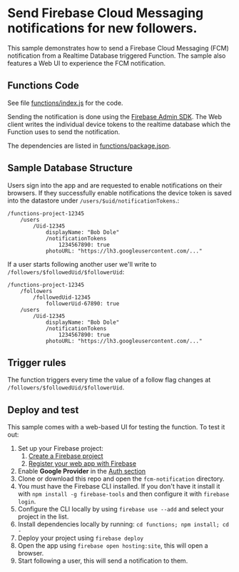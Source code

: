 # Send Firebase Cloud Messaging notifications for new followers.

This sample demonstrates how to send a Firebase Cloud Messaging (FCM) notification from a Realtime Database triggered Function. The sample also features a Web UI to experience the FCM notification.

## Functions Code

See file [functions/index.js](functions/index.js) for the code.

Sending the notification is done using the [Firebase Admin SDK](https://www.npmjs.com/package/firebase-admin). The Web client writes the individual device tokens to the realtime database which the Function uses to send the notification.

The dependencies are listed in [functions/package.json](functions/package.json).

## Sample Database Structure

Users sign into the app and are requested to enable notifications on their browsers. If they successfully enable notifications the device token is saved into the datastore under `/users/$uid/notificationTokens`.:

```
/functions-project-12345
    /users
        /Uid-12345
            displayName: "Bob Dole"
            /notificationTokens
                1234567890: true
            photoURL: "https://lh3.googleusercontent.com/..."

```

If a user starts following another user we'll write to `/followers/$followedUid/$followerUid`:

```
/functions-project-12345
    /followers
        /followedUid-12345
            followerUid-67890: true
    /users
        /Uid-12345
            displayName: "Bob Dole"
            /notificationTokens
                1234567890: true
            photoURL: "https://lh3.googleusercontent.com/..."

```

## Trigger rules

The function triggers every time the value of a follow flag changes at `/followers/$followedUid/$followerUid`.

## Deploy and test

This sample comes with a web-based UI for testing the function. To test it out:

1.  Set up your Firebase project:
    1.  [Create a Firebase project](https://firebase.google.com/docs/web/setup/#create-firebase-project)
    1.  [Register your web app with Firebase](https://firebase.google.com/docs/web/setup/#register-app)
1.  Enable **Google Provider** in the [Auth section](https://console.firebase.google.com/project/_/authentication/providers)
1.  Clone or download this repo and open the `fcm-notification` directory.
1.  You must have the Firebase CLI installed. If you don't have it install it with `npm install -g firebase-tools` and then configure it with `firebase login`.
1.  Configure the CLI locally by using `firebase use --add` and select your project in the list.
1.  Install dependencies locally by running: `cd functions; npm install; cd -`
1.  Deploy your project using `firebase deploy`
1.  Open the app using `firebase open hosting:site`, this will open a browser.
1.  Start following a user, this will send a notification to them.
